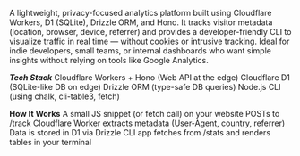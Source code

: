 A lightweight, privacy-focused analytics platform built using Cloudflare Workers, D1 (SQLite), Drizzle ORM, and Hono. It tracks visitor metadata (location, browser, device, referrer) and provides a developer-friendly CLI to visualize traffic in real time — without cookies or intrusive tracking.
Ideal for indie developers, small teams, or internal dashboards who want simple insights without relying on tools like Google Analytics.

***Tech Stack***
Cloudflare Workers + Hono (Web API at the edge)
Cloudflare D1 (SQLite-like DB on edge)
Drizzle ORM (type-safe DB queries)
Node.js CLI (using chalk, cli-table3, fetch)

**How It Works**
A small JS snippet (or fetch call) on your website POSTs to /track
Cloudflare Worker extracts metadata (User-Agent, country, referrer)
Data is stored in D1 via Drizzle
CLI app fetches from /stats and renders tables in your terminal
